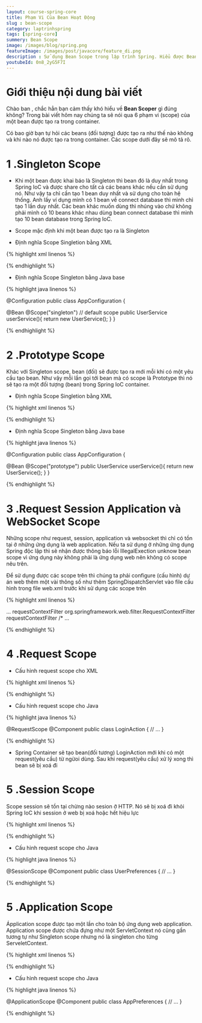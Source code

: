 ```yaml
---
layout: course-spring-core
title: Phạm Vi Của Bean Hoạt Động
slug : bean-scope
category: laptrinhspring
tags: [spring-core]
summery: Bean Scope
image: /images/blog/spring.png
featureImage: /images/post/javacore/feature_di.png
description : Sử dụng Bean Scope trong lập trình Spring. Hiểu được Bean Scope là gì. Hướng dẫn sử dụng Bean Scope trong lập trình Spring.
youtubeId: 0n8_2yG5F7I
---
```


# **Giới thiệu nội dung bài viết**

Chào ban , chắc hẳn bạn cảm thấy khó hiểu về <b>Bean Scoper</b>  gì đúng không? Trong bài viết hôm nay chúng ta sẽ nói qua 6 phạm vi (scope) của một bean được tạo ra trong container.

Có bao giờ bạn tự hỏi các beans (đối tượng) được tạo ra như thế nào không và khi nào nó được tạo ra trong container. Các scope dưới đây sẽ mô tả rõ.


# **1 .Singleton Scope**

- Khi một bean được khai báo là Singleton thì bean đó là duy nhất trong Spring IoC và được share cho tất cả các beans khác nếu cần sử dụng nó. Như vậy ta chỉ cần tạo 1 bean duy nhất và sử dụng cho toàn hệ thống. Anh lấy ví dụng mình có 1 bean về connect database thì mình chỉ tạo 1 lần duy nhất. Các bean khác muốn dùng thì nhúng vào chứ không phải mình có 10 beans khác nhau dùng bean connect database thì mình tạo 10 bean database trong Spring IoC.

- Scope mặc định khi một bean được tạo ra là Singleton

- Định nghĩa Scope Singletion bằng XML


{% highlight xml linenos %}

<bean id="accountService" class="com.foo.DefaultAccountService"/>

<!-- the following is equivalent, though redundant (singleton scope is the default) -->
<bean id="accountService" class="com.foo.DefaultAccountService" scope="singleton"/>

{% endhighlight %}

- Định nghĩa Scope Singleton bằng Java base

{% highlight java linenos %}

@Configuration
public class AppConfiguration {

 @Bean
 @Scope("singleton") // default scope 
 public UserService userService(){
  return new UserService();
 }
}

{% endhighlight %}

# **2 .Prototype Scope**

Khác với Singleton scope, bean (đối) sẽ được tạo ra mới mỗi khi có một yêu cầu tạo bean. Như vậy mỗi lần gọi tới bean mà có scope là Prototype thì nó sẽ tạo ra một đối tượng (bean) trong Spring IoC container.

- Định nghĩa Scope Singletion bằng XML


{% highlight xml linenos %}

<bean id="accountService" class="com.foo.DefaultAccountService" scope="prototype"/>

{% endhighlight %}

- Định nghĩa Scope Singleton bằng Java base

{% highlight java linenos %}

@Configuration
public class AppConfiguration {

 @Bean
 @Scope("prototype")
 public UserService userService(){
  return new UserService();
 }
}

{% endhighlight %}

# **3 .Request Session Application và WebSocket Scope**

Những scope như request, session, application và websocket thì chỉ có tồn tại ở những ứng dụng là web application. Nếu ta sử dụng ở những ứng dụng Spring độc lập thì sẽ nhận được thông báo lỗi IllegalExection unknow bean scope vì ứng dụng này không phải là ứng dụng web nên không có scope nêu trên.

Để sử dụng được các scope trên thì chúng ta phải configure (cấu hình) dự án web thêm một vài thông số như thêm SpringDispatchServlet vào file cấu hình trong file web.xml trước khi sử dụng các scope trên

{% highlight xml linenos %}

<web-app>
    ...
    <filter>
        <filter-name>requestContextFilter</filter-name>
        <filter-class>org.springframework.web.filter.RequestContextFilter</filter-class>
    </filter>
    <filter-mapping>
        <filter-name>requestContextFilter</filter-name>
        <url-pattern>/*</url-pattern>
    </filter-mapping>
    ...
</web-app>

{% endhighlight %}


# **4 .Request Scope**

- Cấu hình request scope cho XML

{% highlight xml linenos %}

<bean id="loginAction" class="com.foo.LoginAction" scope="request"/>

{% endhighlight %}

- Cấu hình request scope cho Java

{% highlight java linenos %}

@RequestScope
@Component
public class LoginAction {
    // ...
}

{% endhighlight %}

- Spring Container sẽ tạo bean(đối tương) LoginAction mới khi có một request(yêu cầu) từ ngừoi dùng. Sau khi request(yêu cầu) xử lý xong thì bean sẽ bị xoá đi


# **5 .Session Scope**

Scope session sẽ tồn tại chừng nào sesion ở HTTP. Nó sẽ bị xoá đi khỏi Spring IoC khi session ở web bị xoá hoặc hết hiệu lực

{% highlight xml linenos %}

<bean id="loginAction" class="com.foo.LoginAction" scope="session"/>

{% endhighlight %}

- Cấu hình request scope cho Java

{% highlight java linenos %}

@SessionScope
@Component
public class UserPreferences {
    // ...
}

{% endhighlight %}

# **5 .Application Scope**

Ápplication scope được tạo một lần cho toàn bộ ứng dụng web application. Application scope được chứa đựng như một ServletContext nó cũng gần tương tự như Singleton scope nhưng nó là singleton cho từng ServeletContext.

{% highlight xml linenos %}

<bean id="appPreferences" class="com.foo.AppPreferences" scope="application"/>

{% endhighlight %}

- Cấu hình request scope cho Java

{% highlight java linenos %}

@ApplicationScope
@Component
public class AppPreferences {
    // ...
}

{% endhighlight %}




